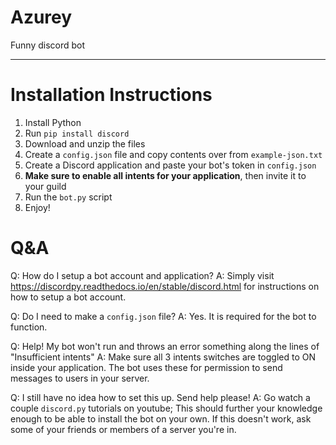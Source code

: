 # Azurey
Funny discord bot

***

# Installation Instructions
1. Install Python
2. Run `pip install discord`
3. Download and unzip the files
4. Create a `config.json` file and copy contents over from `example-json.txt`
5. Create a Discord application and paste your bot's token in `config.json`
6. **Make sure to enable all intents for your application**, then invite it to your guild
7. Run the `bot.py` script
8. Enjoy!

# Q&A
Q: How do I setup a bot account and application?
A: Simply visit https://discordpy.readthedocs.io/en/stable/discord.html for instructions on how to setup a bot account.

Q: Do I need to make a `config.json` file?
A: Yes. It is required for the bot to function.

Q: Help! My bot won't run and throws an error something along the lines of "Insufficient intents"
A: Make sure all 3 intents switches are toggled to ON inside your application. The bot uses these for permission to send messages to users in your server.

Q: I still have no idea how to set this up. Send help please!
A: Go watch a couple `discord.py` tutorials on youtube; This should further your knowledge enough to be able to install the bot on your own. If this doesn't work, ask some of your friends or members of a server you're in.